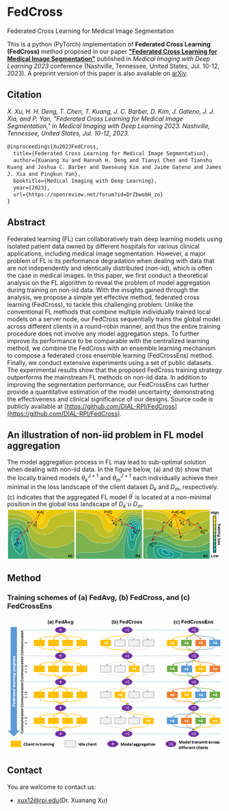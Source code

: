 # FedCross
Federated Cross Learning for Medical Image Segmentation

This is a python (PyTorch) implementation of **Federated Cross Learning (FedCross)** method proposed in our paper [**"Federated Cross Learning for Medical Image Segmentation"**](https://openreview.net/forum?id=DrZbwobH_zo) published in *Medical Imaging with Deep Learning 2023* conference (Nashville, Tennessee, United States, Jul. 10-12, 2023). A preprint version of this paper is also available on [arXiv](https://arxiv.org/abs/2204.02450).

## Citation
  *X. Xu, H. H. Deng, T. Chen, T. Kuang, J. C. Barber, D. Kim, J. Gateno, J. J. Xia, and P. Yan, "Federated Cross Learning for Medical Image Segmentation," in Medical Imaging with Deep Learning 2023. Nashville, Tennessee, United States, Jul. 10-12, 2023.*

    @inproceedings{Xu2023FedCross, 
      title={Federated Cross Learning for Medical Image Segmentation},
      author={Xuanang Xu and Hannah H. Deng and Tianyi Chen and Tianshu Kuang and Joshua C. Barber and Daeseung Kim and Jaime Gateno and James J. Xia and Pingkun Yan},
      booktitle={Medical Imaging with Deep Learning},
      year={2023},
      url={https://openreview.net/forum?id=DrZbwobH_zo}
    }

## Abstract
Federated learning (FL) can collaboratively train deep learning models using isolated patient data owned by different hospitals for various clinical applications, including medical image segmentation. However, a major problem of FL is its performance degradation when dealing with data that are not independently and identically distributed (non-iid), which is often the case in medical images. In this paper, we first conduct a theoretical analysis on the FL algorithm to reveal the problem of model aggregation during training on non-iid data. With the insights gained through the analysis, we propose a simple yet effective method, federated cross learning (FedCross), to tackle this challenging problem. Unlike the conventional FL methods that combine multiple individually trained local models on a server node, our FedCross sequentially trains the global model across different clients in a round-robin manner, and thus the entire training procedure does not involve any model aggregation steps. To further improve its performance to be comparable with the centralized learning method, we combine the FedCross with an ensemble learning mechanism to compose a federated cross ensemble learning (FedCrossEns) method. Finally, we conduct extensive experiments using a set of public datasets. The experimental results show that the proposed FedCross training strategy outperforms the mainstream FL methods on non-iid data. In addition to improving the segmentation performance, our FedCrossEns can further provide a quantitative estimation of the model uncertainty, demonstrating the effectiveness and clinical significance of our designs. Source code is publicly available at [https://github.com/DIAL-RPI/FedCross](https://github.com/DIAL-RPI/FedCross).

## An illustration of non-iid problem in FL model aggregation
The model aggregation process in FL may lead to sub-optimal solution when dealing with non-iid data. In the figure below, (a) and (b) show that the locally trained models $θ^{J+1}_k$ and $θ^{J+1}_m$ each individually achieve their minimal in the loss landscape of the client dataset $D_k$ and $D_m$, respectively. (c) indicates that the aggregated FL model $θ^′$ is located at a non-minimal position in the global loss landscape of $D_k \cup D_m$.
<img src="./fig1.png"/>

## Method
### Training schemes of (a) FedAvg, (b) FedCross, and (c) FedCrossEns
<img src="./fig2.png"/>

## Contact
You are welcome to contact us:  
  - [xux12@rpi.edu](mailto:xux12@rpi.edu)(Dr. Xuanang Xu)

